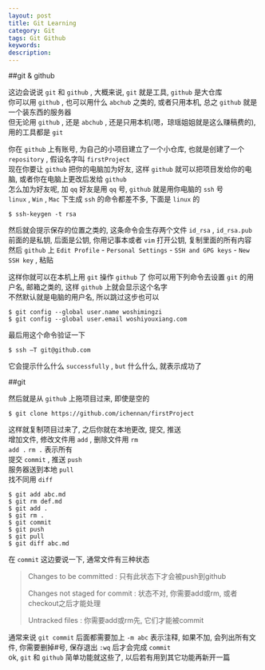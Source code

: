 ```yaml
---
layout: post
title: Git Learning
category: Git
tags: Git Github
keywords:
description:
---
```

##git & github  

这边会说说 `git` 和 `github` , 大概来说, `git` 就是工具, `github` 是大仓库  
你可以用 `github` , 也可以用什么 `abchub` 之类的, 或者只用本机, 总之 `github` 就是一个装东西的服务器  
但无论用 `github` , 还是 `abchub` , 还是只用本机(嗯，琼瑶姐姐就是这么赚稿费的), 用的工具都是 `git`  

你在 `github` 上有账号, 为自己的小项目建立了一个小仓库, 也就是创建了一个 `repository` , 假设名字叫 `firstProject`  
现在你要让 `github` 把你的电脑加为好友, 这样 `github` 就可以把项目发给你的电脑, 或者你在电脑上更改后发给 `github`  
怎么加为好友呢, 加 `qq` 好友是用 `qq` 号, `github` 就是用你电脑的 `ssh` 号  
`linux` , `Win` , `Mac` 下生成 `ssh` 的命令都差不多, 下面是 `linux` 的  

```
$ ssh-keygen -t rsa
```  

然后就会提示保存的位置之类的, 这条命令会生存两个文件 `id_rsa` , `id_rsa.pub`  
前面的是私钥, 后面是公钥, 你用记事本或者 `vim` 打开公钥, 复制里面的所有内容  
然后 `github` 上 `Edit Profile` - `Personal Settings` - `SSH and GPG keys` - `New SSH key` , 粘贴  

这样你就可以在本机上用 `git` 操作 `github` 了
你可以用下列命令去设置 `git` 的用户名, 邮箱之类的, 这样 `github` 上就会显示这个名字  
不然默认就是电脑的用户名, 所以跳过这步也可以  


```
$ git config --global user.name woshimingzi
$ git config --global user.email woshiyouxiang.com
```  

最后用这个命令验证一下  

```
$ ssh –T git@github.com
```

它会提示什么什么 `successfully` , `but` 什么什么, 就表示成功了  

##git  

然后就是从 `github` 上拖项目过来, 即使是空的  

```
$ git clone https://github.com/ichennan/firstProject
```  

这样就复制项目过来了, 之后你就在本地更改, 提交, 推送  
增加文件, 修改文件用 `add` , 删除文件用 `rm`  
`add .` `rm .` 表示所有  
提交 `commit` , 推送 `push`  
服务器送到本地 `pull`  
找不同用 `diff`  

```
$ git add abc.md
$ git rm def.md
$ git add .
$ git rm .
$ git commit
$ git push
$ git pull
$ git diff abc.md
```  

在 `commit` 这边要说一下, 通常文件有三种状态  

>Changes to be committed : 只有此状态下才会被push到github  
>
>Changes not staged for commit : 状态不对, 你需要add或rm, 或者checkout之后才能处理  
>
>Untracked files : 你需要add或rm先, 它们才能被commit  

通常来说 `git commit` 后面都需要加上 `-m abc` 表示注释, 如果不加, 会列出所有文件, 你需要删掉#号, 保存退出 `:wq` 后才会完成 `commit`  
ok, `git` 和 `github` 简单功能就这些了, 以后若有用到其它功能再新开一篇
